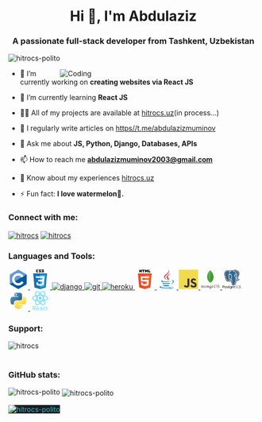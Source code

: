 <h1 align="center">Hi 👋, I'm Abdulaziz</h1>

<h3 align="center">A passionate full-stack developer from Tashkent, Uzbekistan</h3>

<p align="left"> <img src="https://komarev.com/ghpvc/?username=hitrocs-polito&label=Profile%20views&color=0e75b6&style=flat" alt="hitrocs-polito" /> </p>

<img align="right" alt="Coding" width="400" src="https://media0.giphy.com/media/qgQUggAC3Pfv687qPC/giphy.gif"/>

- 🔭 I’m currently working on **creating websites via React JS**

- 🌱 I’m currently learning **React JS**

- 👨‍💻 All of my projects are available at [hitrocs.uz](hitrocs.uz)(in process...)

- 📝 I regularly write articles on [https//t.me/abdulazizmuminov](https//t.me/abdulazizmuminov)

- 💬 Ask me about **JS, Python, Django, Databases, APIs**

- 📫 How to reach me **abdulazizmuminov2003@gmail.com**

- 📄 Know about my experiences [hitrocs.uz](hitrocs.uz)

- ⚡ Fun fact: **I love watermelon🍉.**

<h3 align="left">Connect with me:</h3>
<p align="left">
<a href="https://linkedin.com/in/hitrocs" target="blank"><img align="center" src="https://raw.githubusercontent.com/rahuldkjain/github-profile-readme-generator/master/src/images/icons/Social/linked-in-alt.svg" alt="hitrocs" height="30" width="40" /></a>
<a href="https://fb.com/hitrocs" target="blank"><img align="center" src="https://raw.githubusercontent.com/rahuldkjain/github-profile-readme-generator/master/src/images/icons/Social/facebook.svg" alt="hitrocs" height="30" width="40" /></a>
</p>

<h3 align="left">Languages and Tools:</h3>
<p align="left"> <a href="https://www.cprogramming.com/" target="_blank" rel="noreferrer"> <img src="https://raw.githubusercontent.com/devicons/devicon/master/icons/c/c-original.svg" alt="c" width="40" height="40"/> </a> <a href="https://www.w3schools.com/css/" target="_blank" rel="noreferrer"> <img src="https://raw.githubusercontent.com/devicons/devicon/master/icons/css3/css3-original-wordmark.svg" alt="css3" width="40" height="40"/> </a> <a href="https://www.djangoproject.com/" target="_blank" rel="noreferrer"> <img src="https://cdn.worldvectorlogo.com/logos/django.svg" alt="django" width="40" height="40"/> </a> <a href="https://git-scm.com/" target="_blank" rel="noreferrer"> <img src="https://www.vectorlogo.zone/logos/git-scm/git-scm-icon.svg" alt="git" width="40" height="40"/> </a> <a href="https://heroku.com" target="_blank" rel="noreferrer"> <img src="https://www.vectorlogo.zone/logos/heroku/heroku-icon.svg" alt="heroku" width="40" height="40"/> </a> <a href="https://www.w3.org/html/" target="_blank" rel="noreferrer"> <img src="https://raw.githubusercontent.com/devicons/devicon/master/icons/html5/html5-original-wordmark.svg" alt="html5" width="40" height="40"/> </a> <a href="https://www.java.com" target="_blank" rel="noreferrer"> <img src="https://raw.githubusercontent.com/devicons/devicon/master/icons/java/java-original.svg" alt="java" width="40" height="40"/> </a> <a href="https://developer.mozilla.org/en-US/docs/Web/JavaScript" target="_blank" rel="noreferrer"> <img src="https://raw.githubusercontent.com/devicons/devicon/master/icons/javascript/javascript-original.svg" alt="javascript" width="40" height="40"/> </a> <a href="https://www.mongodb.com/" target="_blank" rel="noreferrer"> <img src="https://raw.githubusercontent.com/devicons/devicon/master/icons/mongodb/mongodb-original-wordmark.svg" alt="mongodb" width="40" height="40"/> </a> <a href="https://www.postgresql.org" target="_blank" rel="noreferrer"> <img src="https://raw.githubusercontent.com/devicons/devicon/master/icons/postgresql/postgresql-original-wordmark.svg" alt="postgresql" width="40" height="40"/> </a> <a href="https://www.python.org" target="_blank" rel="noreferrer"> <img src="https://raw.githubusercontent.com/devicons/devicon/master/icons/python/python-original.svg" alt="python" width="40" height="40"/> </a> <a href="https://reactjs.org/" target="_blank" rel="noreferrer"> <img src="https://raw.githubusercontent.com/devicons/devicon/master/icons/react/react-original-wordmark.svg" alt="react" width="40" height="40"/> </a> </p>

<h3 align="left">Support:</h3>
<p><a href="https://www.buymeacoffee.com/hitrocs"> <img align="left" src="https://cdn.buymeacoffee.com/buttons/v2/default-yellow.png" height="50" width="210" alt="hitrocs" /></a></p><br><br>

<h3 align="left">GitHub stats:</h3>
<p><img align="left" src="https://github-readme-stats.vercel.app/api/top-langs?username=hitrocs-polito&show_icons=true&locale=en&layout=compact" alt="hitrocs-polito" /></p>

<p>&nbsp;<img align="center" src="https://github-readme-stats.vercel.app/api?username=hitrocs-polito&show_icons=true&locale=en" alt="hitrocs-polito" /></p>

<p><img align="center" style="background-color:#1a1b27; color:#38bdae" src="https://github-readme-streak-stats.herokuapp.com/?user=hitrocs-polito&" alt="hitrocs-polito" /></p>
